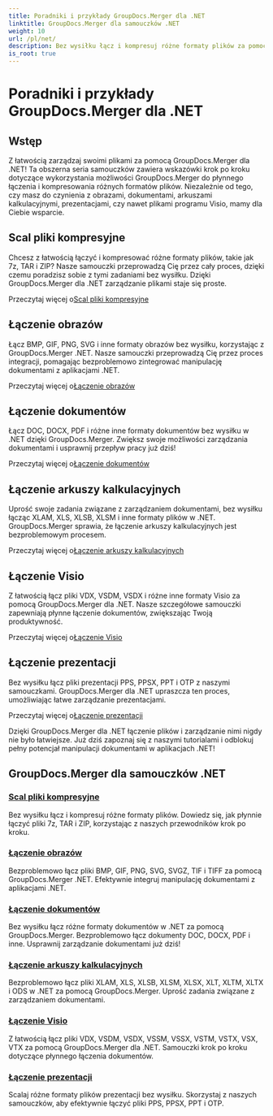 ```yaml
---
title: Poradniki i przykłady GroupDocs.Merger dla .NET
linktitle: GroupDocs.Merger dla samouczków .NET
weight: 10
url: /pl/net/
description: Bez wysiłku łącz i kompresuj różne formaty plików za pomocą GroupDocs.Merger .NET. Poznaj szczegółowe samouczki dotyczące łączenia obrazów, dokumentów i nie tylko!
is_root: true
---
```


# Poradniki i przykłady GroupDocs.Merger dla .NET

## Wstęp

Z łatwością zarządzaj swoimi plikami za pomocą GroupDocs.Merger dla .NET! Ta obszerna seria samouczków zawiera wskazówki krok po kroku dotyczące wykorzystania możliwości GroupDocs.Merger do płynnego łączenia i kompresowania różnych formatów plików. Niezależnie od tego, czy masz do czynienia z obrazami, dokumentami, arkuszami kalkulacyjnymi, prezentacjami, czy nawet plikami programu Visio, mamy dla Ciebie wsparcie.

## Scal pliki kompresyjne
Chcesz z łatwością łączyć i kompresować różne formaty plików, takie jak 7z, TAR i ZIP? Nasze samouczki przeprowadzą Cię przez cały proces, dzięki czemu poradzisz sobie z tymi zadaniami bez wysiłku. Dzięki GroupDocs.Merger dla .NET zarządzanie plikami staje się proste.

 Przeczytaj więcej o[Scal pliki kompresyjne](./merge-compress-files/)

## Łączenie obrazów
Łącz BMP, GIF, PNG, SVG i inne formaty obrazów bez wysiłku, korzystając z GroupDocs.Merger .NET. Nasze samouczki przeprowadzą Cię przez proces integracji, pomagając bezproblemowo zintegrować manipulację dokumentami z aplikacjami .NET.

 Przeczytaj więcej o[Łączenie obrazów](./image-merging/)

## Łączenie dokumentów
Łącz DOC, DOCX, PDF i różne inne formaty dokumentów bez wysiłku w .NET dzięki GroupDocs.Merger. Zwiększ swoje możliwości zarządzania dokumentami i usprawnij przepływ pracy już dziś!

 Przeczytaj więcej o[Łączenie dokumentów](./document-merging/)

## Łączenie arkuszy kalkulacyjnych
Uprość swoje zadania związane z zarządzaniem dokumentami, bez wysiłku łącząc XLAM, XLS, XLSB, XLSM i inne formaty plików w .NET. GroupDocs.Merger sprawia, że łączenie arkuszy kalkulacyjnych jest bezproblemowym procesem.

 Przeczytaj więcej o[Łączenie arkuszy kalkulacyjnych](./spreadsheet-merging/)

## Łączenie Visio
Z łatwością łącz pliki VDX, VSDM, VSDX i różne inne formaty Visio za pomocą GroupDocs.Merger dla .NET. Nasze szczegółowe samouczki zapewniają płynne łączenie dokumentów, zwiększając Twoją produktywność.

 Przeczytaj więcej o[Łączenie Visio](./visio-merging/)

## Łączenie prezentacji
Bez wysiłku łącz pliki prezentacji PPS, PPSX, PPT i OTP z naszymi samouczkami. GroupDocs.Merger dla .NET upraszcza ten proces, umożliwiając łatwe zarządzanie prezentacjami.

 Przeczytaj więcej o[Łączenie prezentacji](./presentation-merging/)

Dzięki GroupDocs.Merger dla .NET łączenie plików i zarządzanie nimi nigdy nie było łatwiejsze. Już dziś zapoznaj się z naszymi tutorialami i odblokuj pełny potencjał manipulacji dokumentami w aplikacjach .NET!
## GroupDocs.Merger dla samouczków .NET
### [Scal pliki kompresyjne](./merge-compress-files/)
Bez wysiłku łącz i kompresuj różne formaty plików. Dowiedz się, jak płynnie łączyć pliki 7z, TAR i ZIP, korzystając z naszych przewodników krok po kroku.
### [Łączenie obrazów](./image-merging/)
Bezproblemowo łącz pliki BMP, GIF, PNG, SVG, SVGZ, TIF i TIFF za pomocą GroupDocs.Merger .NET. Efektywnie integruj manipulację dokumentami z aplikacjami .NET.
### [Łączenie dokumentów](./document-merging/)
Bez wysiłku łącz różne formaty dokumentów w .NET za pomocą GroupDocs.Merger. Bezproblemowo łącz dokumenty DOC, DOCX, PDF i inne. Usprawnij zarządzanie dokumentami już dziś!
### [Łączenie arkuszy kalkulacyjnych](./spreadsheet-merging/)
Bezproblemowo łącz pliki XLAM, XLS, XLSB, XLSM, XLSX, XLT, XLTM, XLTX i ODS w .NET za pomocą GroupDocs.Merger. Uprość zadania związane z zarządzaniem dokumentami.
### [Łączenie Visio](./visio-merging/)
Z łatwością łącz pliki VDX, VSDM, VSDX, VSSM, VSSX, VSTM, VSTX, VSX, VTX za pomocą GroupDocs.Merger dla .NET. Samouczki krok po kroku dotyczące płynnego łączenia dokumentów.
### [Łączenie prezentacji](./presentation-merging/)
Scalaj różne formaty plików prezentacji bez wysiłku. Skorzystaj z naszych samouczków, aby efektywnie łączyć pliki PPS, PPSX, PPT i OTP.